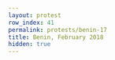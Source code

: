 ```yaml
---
layout: protest
row_index: 41
permalink: protests/benin-17
title: Benin, February 2018
hidden: true
---
```

